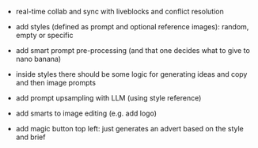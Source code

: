 - real-time collab and sync with liveblocks and conflict resolution

- add styles (defined as prompt and optional reference images): random, empty or specific

- add smart prompt pre-processing (and that one decides what to give to nano banana)

- inside styles there should be some logic for generating ideas and copy and then image prompts
- add prompt upsampling with LLM (using style reference)
- add smarts to image editing (e.g. add logo)
- add magic button top left: just generates an advert based on the style and brief